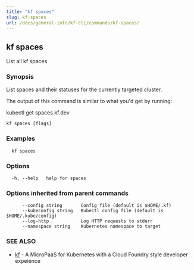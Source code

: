 ```yaml
---
title: "kf spaces"
slug: kf-spaces
url: /docs/general-info/kf-cli/commands/kf-spaces/
---
```

## kf spaces

List all kf spaces

### Synopsis

List spaces and their statuses for the currently targeted cluster.

 The output of this command is similar to what you'd get by running:

  kubectl get spaces.kf.dev

```
kf spaces [flags]
```

### Examples

```
  kf spaces
```

### Options

```
  -h, --help   help for spaces
```

### Options inherited from parent commands

```
      --config string       Config file (default is $HOME/.kf)
      --kubeconfig string   Kubectl config file (default is $HOME/.kube/config)
      --log-http            Log HTTP requests to stderr
      --namespace string    Kubernetes namespace to target
```

### SEE ALSO

* [kf](/docs/general-info/kf-cli/commands/kf/)	 - A MicroPaaS for Kubernetes with a Cloud Foundry style developer expeience

